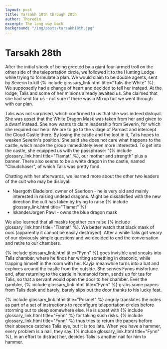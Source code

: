 ```yaml
---
layout: post
title: Tarsakh 18th through 28th
author: Thoredim
excerpt: The long way back
background: "/img/posts/tarsakh18th.jpg"
---
```


# Tarsakh 28th

After the initial shock of being greeted by a giant four-armed troll on the
other side of the teleportation circle, we followed it to the Hunting Lodge
while trying to formulate a plan. We would claim to be double agents, sent by
Severin to kill {% include glossary_link.html title="Talis the White" %}. We supposedly had a change of heart and
decided to tell her instead. At the lodge, Talis and some of her minions
already awaited us. She claimed that she had sent for us - not sure if there
was a Mixup but we went through with our plan.

Talis was not surprised, which confirmed to us that she was indeed disloyal.
She was upset that the White Dragon Mask was taken from her and given to a
dwarf instead. She now wants to claim leadership from Severin, for which she
required our help: We are to go to the village of Parnast and intercept the
Cloud Castle there. By losing the castle and the loot in it, Talis hopes to
weaken Severin's position. She said she does not care what happens to the
castle, which made the group immediately even more interested. To get into the
castle, she equipped us with the passphrase: "{% include glossary_link.html title="Tiamat" %}, our mother and strength"
plus a banner. There also seems to be a white dragon in the castle, named
"Cloudchaser", of which Talis was pretty fond.

Chatting with her afterwards, we learned more about the other two leaders of the cult who may be disloyal:
- Naergoth Bladelord, owner of Saerloon - he is very old and mainly interested in raising undead dragons. Might be dissatisfied with the new direction the cult has taken by trying to raise {% include glossary_link.html title="Tiamat" %}
- IskanderJorgen Pawl - owns the blue dragon mask

We also learned that all masks together can raise {% include glossary_link.html title="Tiamat" %}. We better watch that
black mask of ours (apparently it cannot be easily destroyed). After a while
Talis got weary of our obviously simple questions and we decided to end the
conversation and retire to our chambers.

{% include glossary_link.html title="Fynn" %} goes invisible and sneaks into Talis chamber, where he finds her writing
something in draconic, while trapping himself in the room with her. Kayja
meanwhile turns into a bat and explores around the castle from the outside. She
senses Fynns misfortune and, after returning to the castle in humanoid form,
sends up for tea for Talis, so that a servant would open the door to her
chamber. Ever the gambler, {% include glossary_link.html title="Fynn" %} grabs some papers from Talis desk and barely,
barely slips out the door thanks to his lucky feat.

{% include glossary_link.html title="Posmet" %} angrily translates the notes as part of a set of instructions to
reconfigure teleportation circles before storming out to sleep somewhere else.
He is upset with {% include glossary_link.html title="Fynn" %} for taking such risks. {% include glossary_link.html title="Fynn" %} thus tries to return the
papers before their absence catches Talis eye, but it is too late. When you
have a hammer, every problem is a nail, they say. {% include glossary_link.html title="Fynn" %}, in an effort to
distract her, decides Talis is another nail for him to hammer.

